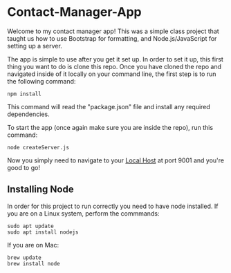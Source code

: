 # Contact-Manager-App
Welcome to my contact manager app!
This was a simple class project that taught us how to use Bootstrap for formatting, and Node.js/JavaScript for setting up a server.

The app is simple to use after you get it set up.
In order to set it up, this first thing you want to do is clone this repo.
Once you have cloned the repo and navigated inside of it locally on your command line, the first step is to run the following command:
```
npm install
```
This command will read the "package.json" file and install any required dependencies.

To start the app (once again make sure you are inside the repo), run this command:
```
node createServer.js
```

Now you simply need to navigate to your [Local Host](https://localhost:9001) at port 9001 and you're good to go!

## Installing Node
In order for this project to run correctly you need to have node installed.
If you are on a Linux system, perform the commmands:
```
sudo apt update
sudo apt install nodejs
```

If you are on Mac:
```
brew update
brew install node
```
